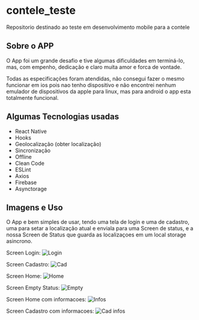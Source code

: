# contele_teste
Repositorio destinado ao teste em desenvolvimento mobile para a contele

## Sobre o APP

O App foi um grande desafio e tive algumas dificuldades em terminá-lo, mas, com empenho, dedicação e claro muita amor e forca de vontade.

Todas as especificações foram atendidas, não consegui fazer o mesmo funcionar em ios pois nao tenho dispositivo e não encontrei nenhum emulador de dispositivos da apple para linux, mas para android o app esta totalmente funcional.

## Algumas Tecnologias usadas

* React Native
* Hooks
* Geolocalização (obter localização)
* Sincronização 
* Offline
* Clean Code
* ESLint
* Axios
* Firebase
* Asynctorage

## Imagens e Uso

O App e bem simples de usar, tendo uma tela de login e uma de cadastro, uma para setar a localização atual e enviala para uma Screen de status, e a nossa Screen de Status que guarda as localizaçoes em um local storage asincrono.

Screen Login:
![Login](react-native/conteletest/assets/login.png)

Screen Cadastro:
![Cad](react-native/conteletest/assets/cad.png)

Screen Home:
![Home](react-native/conteletest/assets/first.png)

Screen Empty Status:
![Empty](react-native/conteletest/assets/second.png)

Screen Home com informacoes:
![Infos](react-native/conteletest/assets/third.png)

Screen Cadastro com informacoes:
![Cad infos](react-native/conteletest/assets/cad.png)
